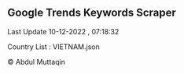 

## Google Trends Keywords Scraper 
 
Last Update 10-12-2022 , 07:18:32

Country List :
VIETNAM.json



© Abdul Muttaqin 
